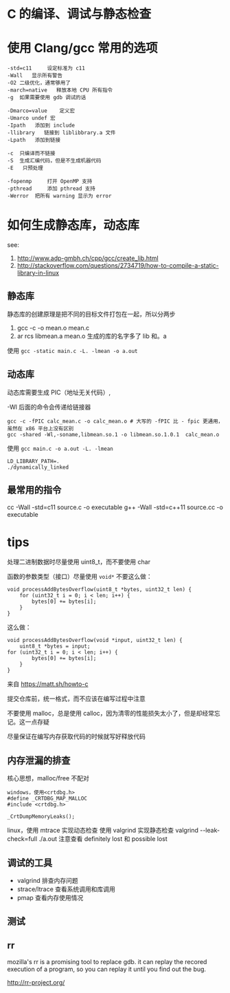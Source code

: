# C 的编译、调试与静态检查

<!--
ID: e2d702b2-1084-4b83-9bf4-cbb6f10dfe35
Status: publish
Date: 2017-07-27T01:14:00
Modified: 2020-05-16T11:46:30
wp_id: 402
-->

# 使用 Clang/gcc 常用的选项

```
-std=c11	 设定标准为 c11
-Wall	显示所有警告
-O2	二级优化，通常够用了
-march=native	释放本地 CPU 所有指令
-g	如果需要使用 gdb 调试的话

-Dmarco=value	 定义宏
-Umarco	undef 宏
-Ipath	 添加到 include
-llibrary	链接到 liblibbrary.a 文件
-Lpath	 添加到链接

-c	只编译而不链接
-S	生成汇编代码，但是不生成机器代码
-E	 只预处理

-fopenmp	 打开 OpenMP 支持
-pthread	 添加 pthread 支持
-Werror	 把所有 warning 显示为 error
```

# 如何生成静态库，动态库

see:

1. http://www.adp-gmbh.ch/cpp/gcc/create_lib.html
2. http://stackoverflow.com/questions/2734719/how-to-compile-a-static-library-in-linux

## 静态库

静态库的创建原理是把不同的目标文件打包在一起，所以分两步

1. gcc -c -o mean.o mean.c
2. ar rcs libmean.a mean.o
生成的库的名字多了 lib 和。a

使用 `gcc -static main.c -L. -lmean -o a.out`

## 动态库

动态库需要生成 PIC（地址无关代码）,

-Wl	 后面的命令会传递给链接器

```
gcc -c -fPIC calc_mean.c -o calc_mean.o # 大写的 -fPIC 比 - fpic 更通用，虽然在 x86 平台上没有区别
gcc -shared -Wl,-soname,libmean.so.1 -o libmean.so.1.0.1  calc_mean.o
```

使用 `gcc main.c -o a.out -L. -lmean`

```
LD_LIBRARY_PATH=.
./dynamically_linked
```

## 最常用的指令

cc -Wall -std=c11 source.c -o executable
g++ -Wall -std=c++11 source.cc -o executable


# tips

处理二进制数据时尽量使用 uint8_t，而不要使用 char

函数的参数类型（接口）尽量使用 `void*`
不要这么做：

```
void processAddBytesOverflow(uint8_t *bytes, uint32_t len) {
    for (uint32_t i = 0; i < len; i++) {
        bytes[0] += bytes[i];
    }
}
```
这么做：
```
void processAddBytesOverflow(void *input, uint32_t len) {
    uint8_t *bytes = input;
for (uint32_t i = 0; i < len; i++) {
        bytes[0] += bytes[i];
    }
}
```

来自 <https://matt.sh/howto-c>

提交仓库前，统一格式，而不应该在编写过程中注意

不要使用 malloc，总是使用 calloc，因为清零的性能损失太小了，但是却经常忘记。这一点存疑

尽量保证在编写内存获取代码的时候就写好释放代码

## 内存泄漏的排查

核心思想，malloc/free 不配对

```
windows，使用<crtdbg.h>
#define _CRTDBG_MAP_MALLOC
#include <crtdbg.h>

_CrtDumpMemoryLeaks();
```
linux，使用 mtrace 实现动态检查
使用 valgrind 实现静态检查
valgrind --leak-check=full ./a.out
注意查看 definitely lost 和 possible lost

## 调试的工具

- valgrind 排查内存问题
- strace/ltrace 查看系统调用和库调用
- pmap 查看内存使用情况

## 测试

## rr

mozilla's rr is a promising tool to replace gdb. it can replay the recored execution of a program, so you can replay it until you find out the bug.

http://rr-project.org/
